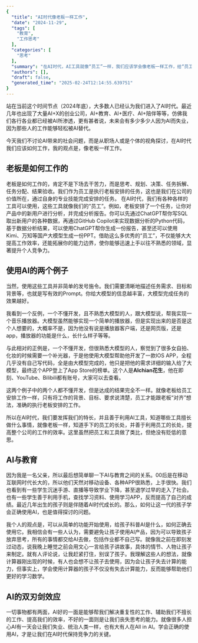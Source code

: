 ```yaml
---
{
  "title": "AI时代像老板一样工作",
  "date": "2024-11-29",
  "tags": [
    "教育",
    "工作思考"
  ],
  "categories": [
    "思考"
  ],
  "summary": "在AI时代，AI工具就像“员工”一样，我们应该学会像老板一样工作，给“员工”安排好任务，提高整个”公司“的工作效率。",
  "authors": [],
  "draft": false,
  "generated_time": "2025-02-24T12:14:55.639751"
}
---
```


站在当前这个时间节点（2024年底），大多数人已经认为我们进入了AI时代。最近几年也出现了大量AI+X的创业公司，AI+教育、AI+医疗、AI+陪伴等等，仿佛我们各行各业都已经被AI所渗透，更有甚者说，未来会有多少多少人因为AI而失业，因为那些人的工作能够轻松被AI替代。

今天我们不讨论AI带来的社会问题，而是从职场人或是个体的视角探讨，在AI时代我们应该如何工作，我的观点是，像老板一样工作。

## 老板是如何工作的

老板是如何工作的，肯定不是下场去干苦力，而是思考、规划、决策、任务拆解、任务分配、结果验收。我们作为员工是执行老板安排的任务，这也是我们在公司的价值所在，通过自身的专业技能完成安排的任务。
在AI时代，我们有各种各样的工具可以使用，这些工具就像我们的“员工”。例如，老板安排了一个任务，让你对产品中的新用户进行分析，并完成分析报告。你可以先通过ChatGPT帮你写SQL取出新用户的各种数据，再通过GitHub Copilot来实现数据分析的Python代码，基于数据分析结果，可以使用ChatGPT帮你生成一份报告，甚至还可以使用Kimi、万知等国产大模型生成一份PPT。借助这么多优秀的“员工”，不仅能够大大提高工作效率，还能拓展你的能力边界，使你能够迅速上手以往不熟悉的领域，显著提升个人竞争力。

## 使用AI的两个例子

当然，使用这些工具并非简单的发号施令。我们需要清晰地描述任务需求、目标和背景等，也就是写有效的Prompt。你给大模型的信息越丰富，大模型完成任务的效果越好。

我看到一个反例，一个不懂开发，且不熟悉大模型的人，跟大模型说，帮我实现一个音乐播放器。大模型虽然能够实现一个简单的播放器，但是实现出来的是否是这个人想要的，大概率不是，因为他没有说是播放器客户端，还是网页版，还是app，播放器的功能是什么，长什么样子等等。

与此相对的正例是，一个不懂开发，但很熟悉大模型的人，察觉到了很多女自拍、化妆的时候需要一个补光器，于是他使用大模型帮助他开发了一款IOS APP，全程几乎没有自己写代码，全是由大模型完成的，他只是把他的需求详细的输入给了大模型，最终这个APP登上了App Store的榜单。这个人是**Alchian花生**，他在即刻、YouTube、Bilibili都有账号，大家可以去查看。

这两个例子中的两个人都不懂开发，但是达成的结果完全不一样。就像老板给员工安排工作一样，只有将工作的背景、目标、要求说清楚，员工才能跟老板“对齐”想法，准确的执行老板安排的工作。

所以在AI时代，我们要发挥我们的特长，并且善于利用AI工具，知道哪些工具擅长做什么事情，就像老板一样，知道手下的员工的长处，并善于利用员工的长处，提高整个公司的工作的效率。这里虽然把员工和工具做了类比，但绝没有贬低的意思。

## AI与教育

因为我是一名父亲，所以最后想简单聊一下AI与教育之间的关系。00后是在移动互联网时代长大的，所以他们天然对移动设备、各种APP很熟悉，上手很快。我们也看到有一些学生沉迷手游、直播等导致学业下降，甚至退学过早的走入了社会。也有一些学生善于利用手机，查找学习资料、使用学习APP，反而提高了自己的成绩。最近几年出生的孩子则是伴随着AI时代成长的。那么，如何让这一代的孩子学会正确使用AI，也是值得探讨的问题。

我个人的观点是，可以从简单的功能开始使用，给孩子科普AI是什么，如何正确去使用它。我相信会有一些人认为，需要避免让孩子使用AI产品，因为可以导致孩子放弃思考，所有的事情都交给AI去做，包括作业都不自己写。就像我之前在即刻发过动态，说我晚上睡觉之前会用文心一言给孩子讲故事，具体的情节、人物让孩子来制定。就有人评论说，让我赶紧打住，别误了孩子。我理解这些人的想法，就像计算器刚出现的时候，有人也会想不让孩子去使用，因为会让孩子失去计算的能力，但事实上，学会使用计算器的孩子不仅没有失去计算能力，反而能够帮助他们更好的学习数学。

## **AI的双刃剑效应**

一切事物都有两面，AI好的一面是能够帮我们解决重复性的工作、辅助我们不擅长的工作、提高我们的效率，不好的一面则是让我们丧失思考的能力。就像很多人担心AI有一天会让我们失业、统治人类一样，也有大有人在All in AI。学会正确的使用AI，才是让我们在AI时代保持竞争力的关键。

